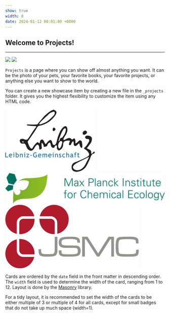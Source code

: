 ```yaml
---
show: true
width: 8
date: 2024-01-12 00:01:00 +0800
---
```


<div class="p-4">
    <h2>Welcome to Projects!</h2>
    <hr />
<img data-src="{{ 'assets/logo/logo_JSMC.png' | relative_url }}" class="lazy w-50 rounded-top" src="{{ '/assets/images/empty_300x200.png' | relative_url }}">
<img data-src="{{ 'assets/logo/logo_ICE.png' | relative_url }}" class="lazy w-50 rounded-top" src="{{ '/assets/images/empty_300x200.png' | relative_url }}">
    <p>
        <code>Projects</code> is a page where you can show off almost anything you want. It can be the photo of your pets, your favorite books, your favorite projects, or anything else you want to show to the world.
    </p>
    <p>
        You can create a new showcase item by creating a new file in the <code>_projects</code> folder. It gives you the highest flexibility to customize the item using any HTML code.
    </p>
     <img src="/assets/logo/logo_Leip.png" alt="Image 1" class="rounded-sm img-fluid logo-img">
     <img src="/assets/logo/logo_ICE.png" alt="Image 3" class="rounded-sm img-fluid logo-img">
     <img src="/assets/logo/logo_JSMC.png" alt="Image 3" class="rounded-sm img-fluid logo-img">  
<p>
        Cards are ordered by the <code>date</code> field in the front matter in descending order. The <code>width</code> field is used to determine the width of the card, ranging from 1 to 12.
        Layout is done by the <a href="https://masonry.desandro.com/" target="_blank">Masonry</a> library.
    </p>
    <p>
        For a tidy layout, it is recommended to set the width of the cards to be either multiple of 3 or multiple of 4 for all cards, except for small badges that do not take up much space (width=1).
    </p>
</div>
